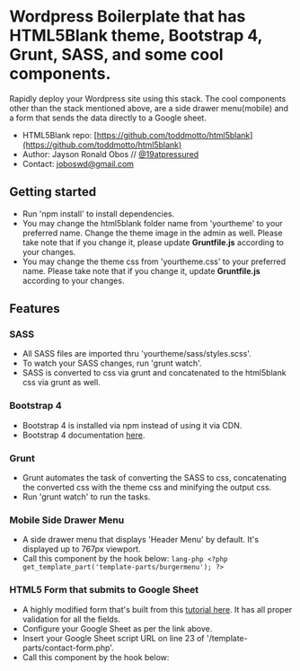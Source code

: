 # Wordpress Boilerplate that has HTML5Blank theme, Bootstrap 4, Grunt, SASS, and some cool components.

Rapidly deploy your Wordpress site using this stack. The cool components other than the stack mentioned above, are a side drawer menu(mobile) and a form that sends the data directly to a Google sheet.

* HTML5Blank repo: [https://github.com/toddmotto/html5blank](https://github.com/toddmotto/html5blank)
* Author: Jayson Ronald Obos // [@19atpressured](http://twitter.com/19atpressured)
* Contact: [joboswd@gmail.com](mailto:joboswd@gmail.com)

## Getting started
* Run 'npm install' to install dependencies.
* You may change the html5blank folder name from 'yourtheme' to your preferred name. Change the theme image in the admin as well. Please take note that if you change it, please update **Gruntfile.js** according to your changes.
* You may change the theme css from 'yourtheme.css' to your preferred name. Please take note that if you change it, update **Gruntfile.js** according to your changes.

## Features

### SASS
* All SASS files are imported thru 'yourtheme/sass/styles.scss'.
* To watch your SASS changes, run 'grunt watch'.
* SASS is converted to css via grunt and concatenated to the html5blank css via grunt as well.

### Bootstrap 4
* Bootstrap 4 is installed via npm instead of using it via CDN.
* Bootstrap 4 documentation [here](https://getbootstrap.com/docs/4.5/getting-started/introduction/).

### Grunt
* Grunt automates the task of converting the SASS to css, concatenating the converted css with the theme css and minifying the output css.
* Run 'grunt watch' to run the tasks.

### Mobile Side Drawer Menu
* A side drawer menu that displays 'Header Menu' by default. It's displayed up to 767px viewport.
* Call this component by the hook below:
    ```lang-php <?php get_template_part('template-parts/burgermenu'); ?>```

### HTML5 Form that submits to Google Sheet
* A highly modified form that's built from this [tutorial here](https://medium.com/@dmccoy/how-to-submit-an-html-form-to-google-sheets-without-google-forms-b833952cc175). It has all proper validation for all the fields.
* Configure your Google Sheet as per the link above.
* Insert your Google Sheet script URL on line 23 of '/template-parts/contact-form.php'.
* Call this component by the hook below:
    <!-- language: lang-php -->
    <?php get_template_part('template-parts/home/contact-form'); ?>

